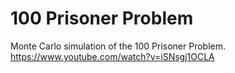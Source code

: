 # 100 Prisoner Problem

Monte Carlo simulation of the 100 Prisoner Problem.
https://www.youtube.com/watch?v=iSNsgj1OCLA